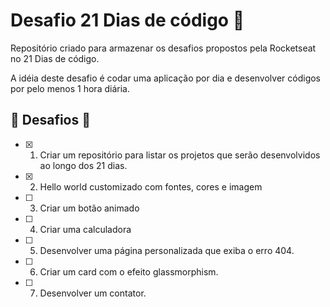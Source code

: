 # Desafio 21 Dias de código 🚀

Repositório criado para armazenar os desafios propostos pela Rocketseat no 21 Dias de código.

A idéia deste desafio é codar uma aplicação por dia e desenvolver códigos por pelo menos 1 hora diária.

## 🏹 Desafios 🎯

- [x] 01. Criar um repositório para listar os projetos que serão desenvolvidos ao longo dos 21 dias.
- [x] 02. Hello world customizado com fontes, cores e imagem 
- [ ] 03. Criar um botão animado
- [ ] 04. Criar uma calculadora
- [ ] 05. Desenvolver uma página personalizada que exiba o erro 404.
- [ ] 06. Criar um card com o efeito glassmorphism.
- [ ] 07. Desenvolver um contator.
